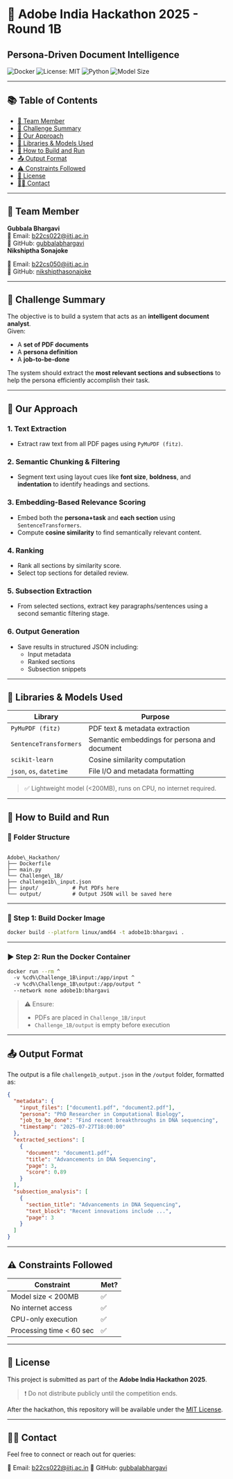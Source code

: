 # 🧠 Adobe India Hackathon 2025 - Round 1B  
## Persona-Driven Document Intelligence

![Docker](https://img.shields.io/badge/containerized-Docker-blue)
![License: MIT](https://img.shields.io/badge/license-MIT-green)
![Python](https://img.shields.io/badge/python-3.8+-blue.svg)
![Model Size](https://img.shields.io/badge/model-%3C200MB-lightgrey)

---

## 📚 Table of Contents
- [👤 Team Member](#-team-member)
- [📌 Challenge Summary](#-challenge-summary)
- [🧠 Our Approach](#-our-approach)
- [🧰 Libraries & Models Used](#-libraries--models-used)
- [🐳 How to Build and Run](#-how-to-build-and-run)
- [📤 Output Format](#-output-format)
- [⚠️ Constraints Followed](#️-constraints-followed)
- [🔐 License](#-license)
- [🙋‍♀️ Contact](#-contact)

---

## 👤 Team Member  
**Gubbala Bhargavi**  
📧 Email: [b22cs022@iitj.ac.in](mailto:b22cs022@iitj.ac.in)  
🔗 GitHub: [gubbalabhargavi](https://github.com/gubbalabhargavi)  
**Nikshiptha Sonajoke**

📧 Email: [b22cs050@iitj.ac.in](mailto:b22cs050@iitj.ac.in)  
🔗 GitHub: [nikshipthasonajoke](https://github.com/nikshipthasonajoke)  

---

## 📌 Challenge Summary

The objective is to build a system that acts as an **intelligent document analyst**.  
Given:
- A **set of PDF documents**
- A **persona definition**
- A **job-to-be-done**

The system should extract the **most relevant sections and subsections** to help the persona efficiently accomplish their task.

---

## 🧠 Our Approach

### 1. **Text Extraction**
- Extract raw text from all PDF pages using `PyMuPDF (fitz)`.

### 2. **Semantic Chunking & Filtering**
- Segment text using layout cues like **font size**, **boldness**, and **indentation** to identify headings and sections.

### 3. **Embedding-Based Relevance Scoring**
- Embed both the **persona+task** and **each section** using `SentenceTransformers`.
- Compute **cosine similarity** to find semantically relevant content.

### 4. **Ranking**
- Rank all sections by similarity score.
- Select top sections for detailed review.

### 5. **Subsection Extraction**
- From selected sections, extract key paragraphs/sentences using a second semantic filtering stage.

### 6. **Output Generation**
- Save results in structured JSON including:
  - Input metadata
  - Ranked sections
  - Subsection snippets

---

## 🧰 Libraries & Models Used

| Library                | Purpose                                           |
|------------------------|---------------------------------------------------|
| `PyMuPDF (fitz)`       | PDF text & metadata extraction                    |
| `SentenceTransformers` | Semantic embeddings for persona and document      |
| `scikit-learn`         | Cosine similarity computation                     |
| `json`, `os`, `datetime` | File I/O and metadata formatting               |

> ✅ Lightweight model (<200MB), runs on CPU, no internet required.

---

## 🐳 How to Build and Run

### 📁 Folder Structure
```

Adobe\_Hackathon/
├── Dockerfile
├── main.py
└── Challenge\_1B/
├── challenge1b\_input.json
├── input/           # Put PDFs here
└── output/          # Output JSON will be saved here

````

---

### 🔨 Step 1: Build Docker Image
```bash
docker build --platform linux/amd64 -t adobe1b:bhargavi .
````

---

### ▶️ Step 2: Run the Docker Container

```bash
docker run --rm ^
  -v %cd%\Challenge_1B\input:/app/input ^
  -v %cd%\Challenge_1B\output:/app/output ^
  --network none adobe1b:bhargavi
```

> ⚠️ Ensure:
>
> * PDFs are placed in `Challenge_1B/input`
> * `Challenge_1B/output` is empty before execution

---

## 📤 Output Format

The output is a file `challenge1b_output.json` in the `/output` folder, formatted as:

```json
{
  "metadata": {
    "input_files": ["document1.pdf", "document2.pdf"],
    "persona": "PhD Researcher in Computational Biology",
    "job_to_be_done": "Find recent breakthroughs in DNA sequencing",
    "timestamp": "2025-07-27T18:00:00"
  },
  "extracted_sections": [
    {
      "document": "document1.pdf",
      "title": "Advancements in DNA Sequencing",
      "page": 3,
      "score": 0.89
    }
  ],
  "subsection_analysis": [
    {
      "section_title": "Advancements in DNA Sequencing",
      "text_block": "Recent innovations include ...",
      "page": 3
    }
  ]
}
```

---

## ⚠️ Constraints Followed

| Constraint               | Met? |
| ------------------------ | ---- |
| Model size < 200MB       | ✅    |
| No internet access       | ✅    |
| CPU-only execution       | ✅    |
| Processing time < 60 sec | ✅    |

---

## 🔐 License

This project is submitted as part of the **Adobe India Hackathon 2025**.

> ❗ Do not distribute publicly until the competition ends.

After the hackathon, this repository will be available under the [MIT License](https://opensource.org/licenses/MIT).

---

## 🙋‍♀️ Contact

Feel free to connect or reach out for queries:

📧 Email: [b22cs022@iitj.ac.in](mailto:b22cs022@iitj.ac.in)
🔗 GitHub: [gubbalabhargavi](https://github.com/gubbalabhargavi)

```

